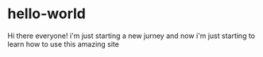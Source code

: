 # hello-world
Hi there everyone! i'm just starting a new jurney 
and now i'm just starting to learn how to use this amazing site

